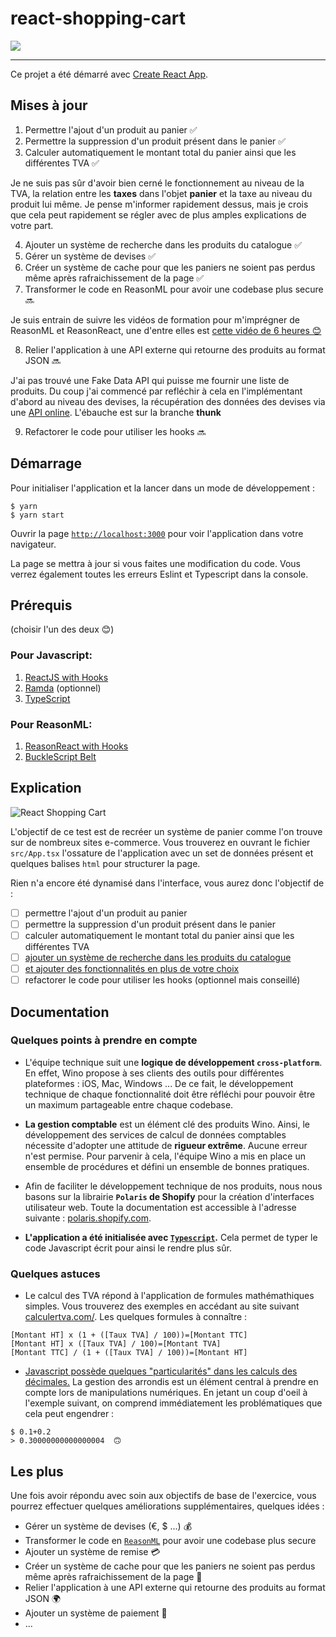 # react-shopping-cart

![](https://i.giphy.com/media/fyWfYThjb0Mpy/giphy.webp)

---

Ce projet a été démarré avec [Create React App](https://github.com/facebook/create-react-app).

## Mises à jour

1. Permettre l'ajout d'un produit au panier ✅
2. Permettre la suppression d'un produit présent dans le panier ✅
3. Calculer automatiquement le montant total du panier ainsi que les différentes TVA ✅

Je ne suis pas sûr d'avoir bien cerné le fonctionnement au niveau de la TVA, la relation entre les **taxes** dans l'objet **panier** et la taxe au niveau du produit lui même. Je pense m'informer rapidement dessus, mais je crois que cela peut rapidement se régler avec de plus amples explications de votre part.

4. Ajouter un système de recherche dans les produits du catalogue ✅
5. Gérer un système de devises ✅
6. Créer un système de cache pour que les paniers ne soient pas perdus même après rafraichissement de la page ✅
7. Transformer le code en ReasonML pour avoir une codebase plus secure 🔜

Je suis entrain de suivre les vidéos de formation pour m'imprégner de ReasonML et ReasonReact, une d'entre elles est [cette vidéo de 6 heures 😊](https://www.youtube.com/watch?v=sjWsAYJF8BA)

8. Relier l'application à une API externe qui retourne des produits au format JSON 🔜

J'ai pas trouvé une Fake Data API qui puisse me fournir une liste de produits. Du coup j'ai commencé par refléchir à cela en l'implémentant d'abord au niveau des devises, la récupération des données des devises via une [API online](https://exchangeratesapi.io/). L'ébauche est sur la branche **thunk**

9. Refactorer le code pour utiliser les hooks 🔜

## Démarrage

Pour initialiser l'application et la lancer dans un mode de développement :

```shell
$ yarn
$ yarn start
```

Ouvrir la page [`http://localhost:3000`](http://localhost:3000) pour voir l'application dans votre navigateur.

La page se mettra à jour si vous faites une modification du code. Vous verrez également toutes les erreurs Eslint et Typescript dans la console.

## Prérequis

(choisir l'un des deux 😊)

### Pour Javascript:

1. [ReactJS with Hooks](https://reactjs.org/)
2. [Ramda](https://ramdajs.com) (optionnel)
3. [TypeScript](https://www.typescriptlang.org/)

### Pour ReasonML:

1. [ReasonReact with Hooks](https://reasonml.github.io/reason-react/)
2. [BuckleScript Belt](https://bucklescript.github.io/bucklescript/api/Belt.html)

## Explication

![React Shopping Cart](public/demo.png)

L'objectif de ce test est de recréer un système de panier comme l'on trouve sur de nombreux sites e-commerce. Vous trouverez en ouvrant le fichier `src/App.tsx` l'ossature de l'application avec un set de données présent et quelques balises `html` pour structurer la page.

Rien n'a encore été dynamisé dans l'interface, vous aurez donc l'objectif de :

- [ ] permettre l'ajout d'un produit au panier
- [ ] permettre la suppression d'un produit présent dans le panier
- [ ] calculer automatiquement le montant total du panier ainsi que les différentes TVA
- [ ] [ajouter un système de recherche dans les produits du catalogue](https://polaris.shopify.com/components/lists-and-tables/resource-list#all-examples)
- [ ] [et ajouter des fonctionnalités en plus de votre choix](#user-content-les-plus)
- [ ] refactorer le code pour utiliser les hooks (optionnel mais conseillé)

## Documentation

### Quelques points à prendre en compte

- L'équipe technique suit une **logique de développement `cross-platform`**. En effet, Wino propose à ses clients des outils pour différentes plateformes : iOS, Mac, Windows ... De ce fait, le développement technique de chaque fonctionnalité doit être réfléchi pour pouvoir être un maximum partageable entre chaque codebase.

- **La gestion comptable** est un élément clé des produits Wino. Ainsi, le développement des services de calcul de données comptables nécessite d'adopter une attitude de **rigueur extrême**. Aucune erreur n'est permise. Pour parvenir à cela, l'équipe Wino a mis en place un ensemble de procédures et défini un ensemble de bonnes pratiques.

- Afin de faciliter le développement technique de nos produits, nous nous basons sur la librairie **`Polaris` de Shopify** pour la création d'interfaces utilisateur web. Toute la documentation est accessible à l'adresse suivante : [polaris.shopify.com](https://polaris.shopify.com).

- **L'application a été initialisée avec [`Typescript`](https://www.typescriptlang.org/).** Cela permet de typer le code Javascript écrit pour ainsi le rendre plus sûr.

### Quelques astuces

- Le calcul des TVA répond à l'application de formules mathémathiques simples. Vous trouverez des exemples en accédant au site suivant [calculertva.com/](http://www.calculertva.com). Les quelques formules à connaître :

```
[Montant HT] x (1 + ([Taux TVA] / 100))=[Montant TTC]
[Montant HT] x ([Taux TVA] / 100)=[Montant TVA]
[Montant TTC] / (1 + ([Taux TVA] / 100))=[Montant HT]
```

- [Javascript possède quelques "particularités" dans les calculs des décimales.](https://fr.wikipedia.org/wiki/IEEE_754) La gestion des arrondis est un élément central à prendre en compte lors de manipulations numériques. En jetant un coup d'oeil à l'exemple suivant, on comprend immédiatement les problématiques que cela peut engendrer :

```
$ 0.1+0.2
> 0.30000000000000004  🙃
```

## Les plus

Une fois avoir répondu avec soin aux objectifs de base de l'exercice, vous pourrez effectuer quelques améliorations supplémentaires, quelques idées :

- Gérer un système de devises (€, \$ ...) 💰
- Transformer le code en [`ReasonML`](https://reasonml.github.io) pour avoir une codebase plus secure
- Ajouter un système de remise 💳
- Créer un système de cache pour que les paniers ne soient pas perdus même après rafraichissement de la page 💾
- Relier l'application à une API externe qui retourne des produits au format JSON 🌍
- Ajouter un système de paiement 💸
- ...
